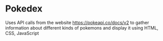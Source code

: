 # Pokedex
Uses API calls from the website https://pokeapi.co/docs/v2 to gather information about different kinds of pokemons and display it using HTML, CSS, JavaScript

